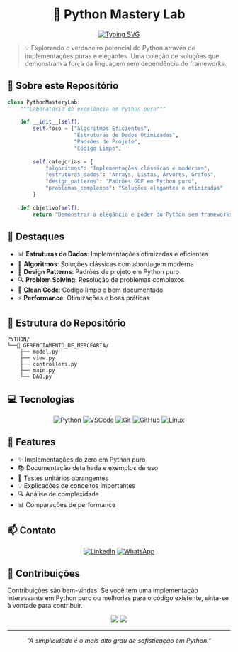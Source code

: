 # <div align="center">🐍 Python Mastery Lab</div>

<div align="center">
  <a href="https://git.io/typing-svg">
    <img src="https://readme-typing-svg.demolab.com?font=Fira+Code&weight=600&size=24&pause=1000&color=2F81F7&center=true&vCenter=true&width=435&lines=Python+Puro+em+A%C3%A7%C3%A3o;Algoritmos+Otimizados;Solu%C3%A7%C3%B5es+Elegantes;C%C3%B3digo+Limpo+%26+Eficiente" alt="Typing SVG" />
  </a>
</div>

> 💡 Explorando o verdadeiro potencial do Python através de implementações puras e elegantes. Uma coleção de soluções que demonstram a força da linguagem sem dependência de frameworks.

## 🎯 Sobre este Repositório

```python
class PythonMasteryLab:
    """Laboratório de excelência em Python puro"""
    
    def __init__(self):
        self.foco = ["Algoritmos Eficientes",
                     "Estruturas de Dados Otimizadas",
                     "Padrões de Projeto",
                     "Código Limpo"]
                     
        self.categorias = {
            "algoritmos": "Implementações clássicas e modernas",
            "estruturas_dados": "Arrays, Listas, Árvores, Grafos",
            "design_patterns": "Padrões GOF em Python puro",
            "problemas_complexos": "Soluções elegantes e otimizadas"
        }
        
    def objetivo(self):
        return "Demonstrar a elegância e poder do Python sem frameworks"
```

## 🚀 Destaques

- 📊 **Estruturas de Dados**: Implementações otimizadas e eficientes
- 🧮 **Algoritmos**: Soluções clássicas com abordagem moderna
- 🎯 **Design Patterns**: Padrões de projeto em Python puro
- 🔍 **Problem Solving**: Resolução de problemas complexos
- 🧪 **Clean Code**: Código limpo e bem documentado
- ⚡ **Performance**: Otimizações e boas práticas

## 📂 Estrutura do Repositório

```plaintext
PYTHON/
└──🔹 GERENCIAMENTO_DE_MERCEARIA/
    ├── model.py
    ├── view.py
    ├── controllers.py
    ├── main.py
    └── DAO.py

```

## 💻 Tecnologias

<div align="center">
  
![Python](https://img.shields.io/badge/Python-3776AB?style=for-the-badge&logo=python&logoColor=white)
![VSCode](https://img.shields.io/badge/VSCode-0078D4?style=for-the-badge&logo=visual%20studio%20code&logoColor=white)
![Git](https://img.shields.io/badge/GIT-E44C30?style=for-the-badge&logo=git&logoColor=white)
![GitHub](https://img.shields.io/badge/GitHub-100000?style=for-the-badge&logo=github&logoColor=white)
![Linux](https://img.shields.io/badge/Linux-FCC624?style=for-the-badge&logo=linux&logoColor=black)

</div>

## 🌟 Features

- ✨ Implementações do zero em Python puro
- 📚 Documentação detalhada e exemplos de uso
- 🧪 Testes unitários abrangentes
- 💡 Explicações de conceitos importantes
- 🔍 Análise de complexidade
- 📊 Comparações de performance

## 📫 Contato

<div align="center">
  
[![LinkedIn](https://img.shields.io/badge/LinkedIn-0077B5?style=for-the-badge&logo=linkedin&logoColor=white)](https://www.linkedin.com/in/josé-ferreira-9a659a242/)
[![WhatsApp](https://img.shields.io/badge/WhatsApp-25D366?style=for-the-badge&logo=whatsapp&logoColor=white)](https://api.whatsapp.com/send?phone=+5588993693516)

</div>

## 🤝 Contribuições

Contribuições são bem-vindas! Se você tem uma implementação interessante em Python puro ou melhorias para o código existente, sinta-se à vontade para contribuir.

<div align="center">
  <img src="https://forthebadge.com/images/badges/built-with-love.svg" />
  <img src="https://forthebadge.com/images/badges/made-with-python.svg" />
</div>

---
<p align="center">
  <i>"A simplicidade é o mais alto grau de sofisticação em Python."</i>
</p>
